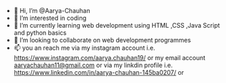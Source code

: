 - 👋 Hi, I’m @Aarya-Chauhan
- 👀 I’m interested in coding
- 🌱 I’m currently learning web development using HTML ,CSS ,Java Script and python basics
- 💞️ I’m looking to collaborate on web development programmes
- 📫 you an reach me via my instagram account i.e. https://www.instagram.com/aarya.chauhan19/ or my email account aaryachauhan11@gmail.com or via my linkdin profile i.e.  https://www.linkedin.com/in/aarya-chauhan-145ba0207/ or

<!---
Aarya-Chauhan/Aarya-Chauhan is a ✨ special ✨ repository because its `README.md` (this file) appears on your GitHub profile.
You can click the Preview link to take a look at your changes.
--->

